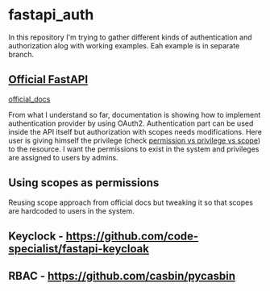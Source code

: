 # fastapi_auth

In this repository I'm trying to gather different kinds of authentication and authorization alog with working examples.
Eah example is in separate branch.

## [Official FastAPI](https://github.com/czerwonykalafior/fastapi_auth/tree/official_docs)
[official_docs](https://fastapi.tiangolo.com/tutorial/security/) 

From what I understand so far, documentation is showing how to implement authentication provider by using OAuth2. 
Authentication part can be used inside the API itself but authorization with scopes needs modifications. Here user is
giving himself the privilege (check [permission vs privilege vs scope](https://auth0.com/blog/permissions-privileges-and-scopes/)) 
to the resource. I want the permissions to exist in the system and privileges are assigned to users by admins.

## Using scopes as permissions
Reusing scope approach from official docs but tweaking it so that scopes are hardcoded to users in the system.


## Keyclock - https://github.com/code-specialist/fastapi-keycloak


## RBAC - https://github.com/casbin/pycasbin

